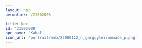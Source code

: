 ```yaml
---
layout: npc
permalink: /21502008

title: Npc
id: '21502008'
npc_name: 'Kabal'
icon_url: 'portrait/mob/22000112_n_gargoyleironmace_p.png'
---
```

